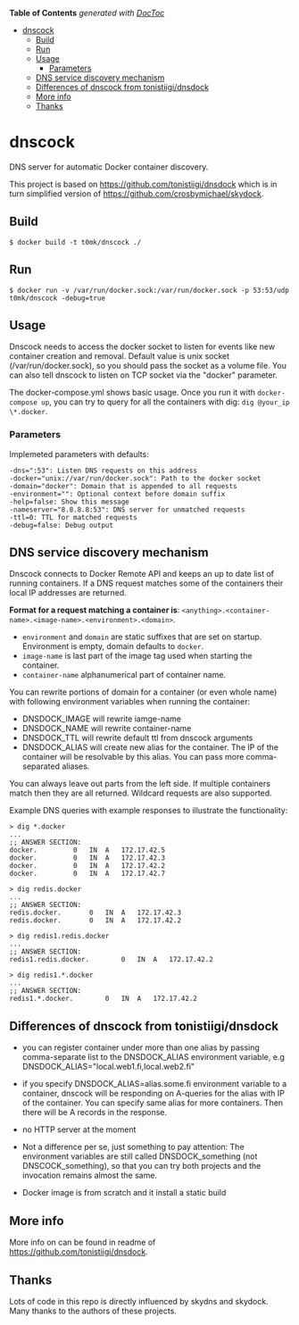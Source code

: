 <!-- START doctoc generated TOC please keep comment here to allow auto update -->
<!-- DON'T EDIT THIS SECTION, INSTEAD RE-RUN doctoc TO UPDATE -->
**Table of Contents**  *generated with [DocToc](https://github.com/thlorenz/doctoc)*

- [dnscock](#dnscock)
  - [Build](#build)
  - [Run](#run)
  - [Usage](#usage)
    - [Parameters](#parameters)
  - [DNS service discovery mechanism](#dns-service-discovery-mechanism)
  - [Differences of dnscock from tonistiigi/dnsdock](#differences-of-dnscock-from-tonistiigidnsdock)
  - [More info](#more-info)
  - [Thanks](#thanks)

<!-- END doctoc generated TOC please keep comment here to allow auto update -->

# dnscock
DNS server for automatic Docker container discovery.

This project is based on https://github.com/tonistiigi/dnsdock which is in turn simplified version of https://github.com/crosbymichael/skydock.

## Build

```
$ docker build -t t0mk/dnscock ./
```

## Run

```
$ docker run -v /var/run/docker.sock:/var/run/docker.sock -p 53:53/udp t0mk/dnscock -debug=true
```

## Usage
Dnscock needs to access the docker socket to listen for events like new container creation and removal. Default value is unix socket (/var/run/docker.sock), so you should pass the socket as a volume file. You can also tell dnscock to listen on TCP socket via the "docker" parameter.

The docker-compose.yml shows basic usage. Once you run it with `docker-compose up`, you can try to query for all the containers with dig: `dig @your_ip \*.docker`.

### Parameters

Implemeted parameters with defaults:

```
-dns=":53": Listen DNS requests on this address
-docker="unix://var/run/docker.sock": Path to the docker socket
-domain="docker": Domain that is appended to all requests
-environment="": Optional context before domain suffix
-help=false: Show this message
-nameserver="8.8.8.8:53": DNS server for unmatched requests
-ttl=0: TTL for matched requests
-debug=false: Debug output
```

## DNS service discovery mechanism

Dnscock connects to Docker Remote API and keeps an up to date list of running containers. If a DNS request matches some of the containers their local IP addresses are returned.

**Format for a request matching a container is**:
`<anything>.<container-name>.<image-name>.<environment>.<domain>`.

- `environment` and `domain` are static suffixes that are set on startup. Environment is empty, domain defaults to `docker`.
- `image-name` is last part of the image tag used when starting the container.
- `container-name` alphanumerical part of container name.

You can rewrite portions of domain for a container (or even whole name) with following environment variables when running the container:

- DNSDOCK_IMAGE will rewrite iamge-name
- DNSDOCK_NAME will rewrite container-name
- DNSDOCK_TTL will rewrite default ttl from dnscock arguments
- DNSDOCK_ALIAS will create new alias for the container. The IP of the container will be resolvable by this alias. You can pass more comma-separated aliases.

You can always leave out parts from the left side. If multiple containers match then they are all returned. Wildcard requests are also supported.

Example DNS queries with example responses to illustrate the functionality:

```
> dig *.docker
...
;; ANSWER SECTION:
docker.			0	IN	A	172.17.42.5
docker.			0	IN	A	172.17.42.3
docker.			0	IN	A	172.17.42.2
docker.			0	IN	A	172.17.42.7

> dig redis.docker
...
;; ANSWER SECTION:
redis.docker.		0	IN	A	172.17.42.3
redis.docker.		0	IN	A	172.17.42.2

> dig redis1.redis.docker
...
;; ANSWER SECTION:
redis1.redis.docker.		0	IN	A	172.17.42.2

> dig redis1.*.docker
...
;; ANSWER SECTION:
redis1.*.docker.		0	IN	A	172.17.42.2
```

## Differences of dnscock from tonistiigi/dnsdock

- you can register container under more than one alias by passing comma-separate list to the DNSDOCK_ALIAS environment variable, e.g DNSDOCK_ALIAS="local.web1.fi,local.web2.fi"

- if you specify DNSDOCK_ALIAS=alias.some.fi environment variable to a container, dnscock will be responding on A-queries for the alias with IP of the container. You can specify same alias for more containers. Then there will be A records in the response.

- no HTTP server at the moment

- Not a difference per se, just something to pay attention: The environment variables are still called DNSDOCK_something (not DNSCOCK_something), so that you can try both projects and the invocation remains almost the same.

- Docker image is from scratch and it install a static build

## More info

More info on can be found in readme of https://github.com/tonistiigi/dnsdock.

## Thanks
Lots of code in this repo is directly influenced by skydns and skydock. Many thanks to the authors of these projects.


